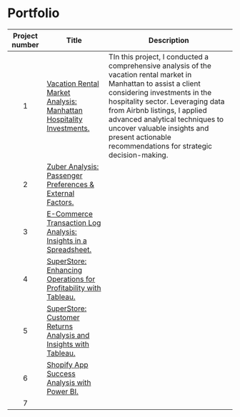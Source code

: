 # Portfolio
| Project number | Title | Description |
| :-----------: | ----------- |----------- |
| 1 | [Vacation Rental Market Analysis: Manhattan Hospitality Investments.]() | TIn this project, I conducted a comprehensive analysis of the vacation rental market in Manhattan to assist a client considering investments in the hospitality sector. Leveraging data from Airbnb listings, I applied advanced analytical techniques to uncover valuable insights and present actionable recommendations for strategic decision-making. |
| 2 | [Zuber Analysis: Passenger Preferences & External Factors.]() |  |
| 3 | [E-Commerce Transaction Log Analysis: Insights in a Spreadsheet.]() |  |
| 4 | [SuperStore: Enhancing Operations for Profitability with Tableau.]() |  |
| 5 | [SuperStore: Customer Returns Analysis and Insights with Tableau.]() |  |
| 6 | [Shopify App Success Analysis with Power BI.]() |  |
| 7 | []() |  |
